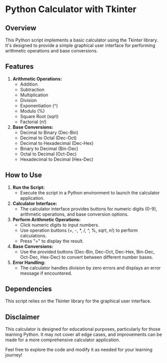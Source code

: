 <!DOCTYPE html>
<html lang="en">

<head>
  <meta charset="UTF-8">
  <meta name="viewport" content="width=device-width, initial-scale=1.0">
</head>

<body>

  <h1>Python Calculator with Tkinter</h1>

  <h2>Overview</h2>

  <p>This Python script implements a basic calculator using the Tkinter library. It's designed to provide a simple
    graphical user interface for performing arithmetic operations and base conversions.</p>

  <h2>Features</h2>

  <ol>
    <li><strong>Arithmetic Operations:</strong>
      <ul>
        <li>Addition</li>
        <li>Subtraction</li>
        <li>Multiplication</li>
        <li>Division</li>
        <li>Exponentiation (^)</li>
        <li>Modulo (%)</li>
        <li>Square Root (sqrt)</li>
        <li>Factorial (n!)</li>
      </ul>
    </li>
    <li><strong>Base Conversions:</strong>
      <ul>
        <li>Decimal to Binary (Dec-Bin)</li>
        <li>Decimal to Octal (Dec-Oct)</li>
        <li>Decimal to Hexadecimal (Dec-Hex)</li>
        <li>Binary to Decimal (Bin-Dec)</li>
        <li>Octal to Decimal (Oct-Dec)</li>
        <li>Hexadecimal to Decimal (Hex-Dec)</li>
      </ul>
    </li>
  </ol>

  <h2>How to Use</h2>

  <ol>
    <li><strong>Run the Script:</strong>
      <ul>
        <li>Execute the script in a Python environment to launch the calculator application.</li>
      </ul>
    </li>
    <li><strong>Calculator Interface:</strong>
      <ul>
        <li>The calculator interface provides buttons for numeric digits (0-9), arithmetic operations, and base
          conversion options.</li>
      </ul>
    </li>
    <li><strong>Perform Arithmetic Operations:</strong>
      <ul>
        <li>Click numeric digits to input numbers.</li>
        <li>Use operation buttons (+, -, *, /, ^, %, sqrt, n!) to perform calculations.</li>
        <li>Press "=" to display the result.</li>
      </ul>
    </li>
    <li><strong>Base Conversions:</strong>
      <ul>
        <li>Use the provided buttons (Dec-Bin, Dec-Oct, Dec-Hex, Bin-Dec, Oct-Dec, Hex-Dec) to convert between
          different number bases.</li>
      </ul>
    </li>
    <li><strong>Error Handling:</strong>
      <ul>
        <li>The calculator handles division by zero errors and displays an error message if encountered.</li>
      </ul>
    </li>
  </ol>

  <h2>Dependencies</h2>

  <p>This script relies on the Tkinter library for the graphical user interface.</p>

  <h2>Disclaimer</h2>

  <p>This calculator is designed for educational purposes, particularly for those learning Python. It may not cover all
    edge cases, and improvements can be made for a more comprehensive calculator application.</p>

  <p>Feel free to explore the code and modify it as needed for your learning journey!</p>

</body>

</html>
